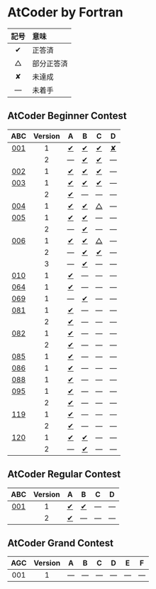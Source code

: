 # AtCoder by Fortran #

|記号|意味|
|:-:|:-|
|&#x2714;|正答済|
|&#x25b3;|部分正答済|
|&#x2718;|未達成|
|&#x2014;|未着手|

## AtCoder Beginner Contest ##

|ABC|Version|A|B|C|D|
|:-----------:|:-:|:---------------------------------:|:---------------------------------:|:---------------------------------:|:---------------------------------:|
|[001](ABC001)| 1 |[&#x2714;](ABC001/ABC001_A_v01.f08)|[&#x2714;](ABC001/ABC001_B_v01.f08)|[&#x2714;](ABC001/ABC001_C_v01.f08)|[&#x2718;](ABC001/ABC001_D_v01.f08)|
|             | 2 |&#x2014;                           |[&#x2714;](ABC001/ABC001_B_v02.f08)|[&#x2714;](ABC001/ABC001_C_v02.f08)|&#x2014;                           |
|[002](ABC002)| 1 |[&#x2714;](ABC002/ABC002_A_v01.f08)|[&#x2714;](ABC002/ABC002_B_v01.f08)|[&#x2714;](ABC002/ABC002_C_v01.f08)|&#x2014;                           |
|[003](ABC003)| 1 |[&#x2714;](ABC003/ABC003_A_v01.f08)|[&#x2714;](ABC003/ABC003_B_v01.f08)|[&#x2714;](ABC003/ABC003_C_v01.f08)|&#x2014;                           |
|             | 2 |[&#x2714;](ABC003/ABC003_A_v01.f08)|&#x2014;                           |&#x2014;                           |&#x2014;                           |
|[004](ABC004)| 1 |[&#x2714;](ABC004/ABC004_A_v01.f08)|[&#x2714;](ABC004/ABC004_B_v01.f08)|[&#x25b3;](ABC004/ABC004_C_v01.f08)|&#x2014;                           |
|[005](ABC005)| 1 |[&#x2714;](ABC005/ABC005_A_v01.f08)|[&#x2714;](ABC005/ABC005_B_v01.f08)|&#x2014;                           |&#x2014;                           |
|             | 2 |&#x2014;                           |[&#x2714;](ABC005/ABC005_C_v02.f08)|&#x2014;                           |&#x2014;                           |
|[006](ABC006)| 1 |[&#x2714;](ABC006/ABC006_A_v01.f08)|[&#x2714;](ABC006/ABC006_B_v01.f08)|[&#x25b3;](ABC006/ABC006_C_v01.f08)|&#x2014;                           |
|             | 2 |&#x2014;                           |[&#x2714;](ABC006/ABC006_B_v02.f08)|[&#x2714;](ABC006/ABC006_C_v02.f08)|&#x2014;                           |
|             | 3 |&#x2014;                           |[&#x2714;](ABC006/ABC006_B_v03.f08)|&#x2014;                           |&#x2014;                           |
|[010](ABC010)| 1 |[&#x2714;](ABC010/ABC010_A_v01.f08)|&#x2014;                           |&#x2014;                           |&#x2014;                           |
|[064](ABC064)| 1 |[&#x2714;](ABC064/ABC064_A_v01.f08)|&#x2014;                           |&#x2014;                           |&#x2014;                           |
|[069](ABC069)| 1 |&#x2014;                           |[&#x2714;](ABC069/ABC069_B_v01.f08)|&#x2014;                           |&#x2014;                           |
|[081](ABC081)| 1 |[&#x2714;](ABC081/ABC081_A_v01.f08)|&#x2014;                           |&#x2014;                           |&#x2014;                           |
|             | 2 |[&#x2714;](ABC081/ABC081_A_v02.f08)|&#x2014;                           |&#x2014;                           |&#x2014;                           |
|[082](ABC082)| 1 |[&#x2714;](ABC082/ABC082_A_v01.f08)|&#x2014;                           |&#x2014;                           |&#x2014;                           |
|             | 2 |[&#x2714;](ABC082/ABC082_A_v02.f08)|&#x2014;                           |&#x2014;                           |&#x2014;                           |
|[085](ABC085)| 1 |[&#x2714;](ABC085/ABC085_A_v01.f08)|&#x2014;                           |&#x2014;                           |&#x2014;                           |
|[086](ABC086)| 1 |[&#x2714;](ABC086/ABC086_A_v01.f08)|&#x2014;                           |&#x2014;                           |&#x2014;                           |
|[088](ABC088)| 1 |[&#x2714;](ABC088/ABC088_A_v01.f08)|&#x2014;                           |&#x2014;                           |&#x2014;                           |
|[095](ABC095)| 1 |[&#x2714;](ABC095/ABC095_A_v01.f08)|&#x2014;                           |&#x2014;                           |&#x2014;                           |
|             | 2 |[&#x2714;](ABC095/ABC095_A_v02.f08)|&#x2014;                           |&#x2014;                           |&#x2014;                           |
|[119](ABC119)| 1 |[&#x2714;](ABC119/ABC119_A_v01.f08)|&#x2014;                           |&#x2014;                           |&#x2014;                           |
|             | 2 |[&#x2714;](ABC119/ABC119_A_v02.f08)|&#x2014;                           |&#x2014;                           |&#x2014;                           |
|[120](ABC120)| 1 |[&#x2714;](ABC120/ABC120_A_v01.f08)|[&#x2714;](ABC120/ABC120_B_v01.f08)|&#x2014;                           |&#x2014;                           |
|             | 2 |&#x2014;                           |[&#x2714;](ABC120/ABC120_B_v02.f08)|&#x2014;                           |&#x2014;                           |

## AtCoder Regular Contest ##

|ABC|Version|A|B|C|D|
|:-:|:-:|:-:|:-:|:-:|:-:|
|[001](https://atcoder.jp/contests/arc001)|1|[&#x2714;](ARC001/ARC001_A_v01.f08)|[&#x2714;](ARC001/ARC001_B_v01.f08)|&#x2014;|&#x2014;|
||2|[&#x2714;](ARC001/ARC001_A_v01.f08)|&#x2014;|&#x2014;|&#x2014;|

## AtCoder Grand Contest ##

|AGC|Version|A|B|C|D|E|F|
|:-:|:-:|:-:|:-:|:-:|:-:|:-:|:-:|
|001|1|&#x2014;|&#x2014;|&#x2014;|&#x2014;|&#x2014;|&#x2014;|
